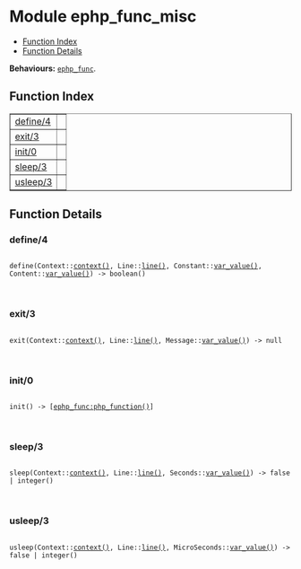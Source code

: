 

# Module ephp_func_misc #
* [Function Index](#index)
* [Function Details](#functions)

__Behaviours:__ [`ephp_func`](ephp_func.md).
<a name="index"></a>

## Function Index ##


<table width="100%" border="1" cellspacing="0" cellpadding="2" summary="function index"><tr><td valign="top"><a href="#define-4">define/4</a></td><td></td></tr><tr><td valign="top"><a href="#exit-3">exit/3</a></td><td></td></tr><tr><td valign="top"><a href="#init-0">init/0</a></td><td></td></tr><tr><td valign="top"><a href="#sleep-3">sleep/3</a></td><td></td></tr><tr><td valign="top"><a href="#usleep-3">usleep/3</a></td><td></td></tr></table>


<a name="functions"></a>

## Function Details ##

<a name="define-4"></a>

### define/4 ###


<pre><code>
define(Context::<a href="#type-context">context()</a>, Line::<a href="#type-line">line()</a>, Constant::<a href="#type-var_value">var_value()</a>, Content::<a href="#type-var_value">var_value()</a>) -&gt; boolean()
</code></pre>
<br />


<a name="exit-3"></a>

### exit/3 ###


<pre><code>
exit(Context::<a href="#type-context">context()</a>, Line::<a href="#type-line">line()</a>, Message::<a href="#type-var_value">var_value()</a>) -&gt; null
</code></pre>
<br />


<a name="init-0"></a>

### init/0 ###


<pre><code>
init() -&gt; [<a href="ephp_func.md#type-php_function">ephp_func:php_function()</a>]
</code></pre>
<br />


<a name="sleep-3"></a>

### sleep/3 ###


<pre><code>
sleep(Context::<a href="#type-context">context()</a>, Line::<a href="#type-line">line()</a>, Seconds::<a href="#type-var_value">var_value()</a>) -&gt; false | integer()
</code></pre>
<br />


<a name="usleep-3"></a>

### usleep/3 ###


<pre><code>
usleep(Context::<a href="#type-context">context()</a>, Line::<a href="#type-line">line()</a>, MicroSeconds::<a href="#type-var_value">var_value()</a>) -&gt; false | integer()
</code></pre>
<br />


